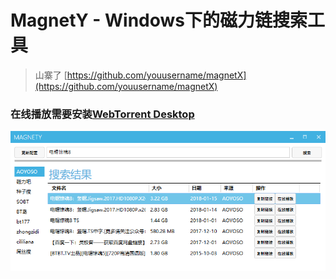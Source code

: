 # MagnetY - Windows下的磁力链搜索工具

> 山寨了 [https://github.com/youusername/magnetX](https://github.com/youusername/magnetX)

### 在线播放需要安装[WebTorrent Desktop](https://webtorrent.io/desktop/)

![Screenshot](Screenshot-0.2.png)
